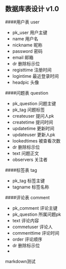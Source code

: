 ## 数据库表设计  v1.0

####用户表  user
* pk_user    用户主键
* name       用户名
* nickname   昵称
* password   密码
* email      邮箱
* dr         删除标示位
* registtime 注册时间
* logintime  最近登录时间
* headpic    头像


####问题表   question

* pk_question  问题主键
* pk_tag          问题标签
* createuser      提问人pk
* createtime   提问时间
* updatetime   更新时间
* updateuser   更新人pk
* lookedtimes  被查看次数
* dr           删除标示位
* text         问题正文
* observers    关注者

####标签表   tag

* pk_tag      标签主键
* tagname     标签名称


####评论表  comment

* pk_comment  评论主键
* pk_question 所属问题pk
* text        评论内容
* commetuser  评论人
* commenttime 评论时间
* order       评论顺序
* dr          删除标示位
* 

markdown测试
